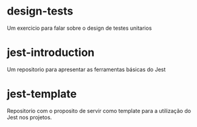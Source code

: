 # design-tests
Um exercicio para falar sobre o design de testes unitarios

# jest-introduction
Um repositorio para apresentar as ferramentas básicas do Jest

# jest-template
Repositorio com o proposito de servir como template para a utilização do Jest nos projetos.

